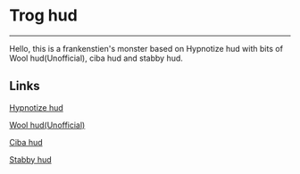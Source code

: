 # Trog hud
---
Hello, this is a frankenstien's monster based on Hypnotize hud with bits of Wool hud(Unofficial), ciba hud and stabby hud.

## Links

[Hypnotize hud](https://github.com/Hypnootize/hypnotize-hud)

[Wool hud(Unofficial)](https://github.com/WAT-THE-FRICC/WoolhudUnofficial)

[Ciba hud](https://github.com/CibaCityHuds/cibahud)

[Stabby hud](https://github.com/Freenchyy/Updated-StabbyHUD)